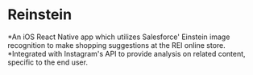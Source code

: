 # Reinstein

*An iOS React Native app which utilizes Salesforce' Einstein image recognition to make shopping suggestions at the REI online store.
*Integrated with Instagram's API to provide analysis on related content, specific to the end user.
